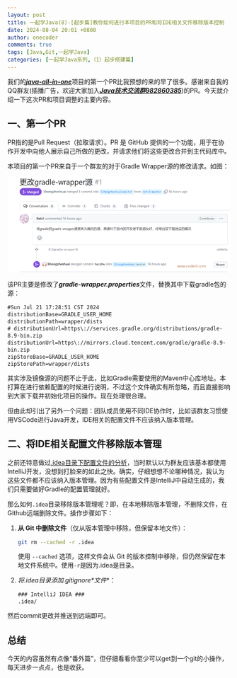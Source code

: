 ```yaml
---
layout: post
title: 一起学Java(8)-[起步篇]教你如何进行本项目的PR和将IDE相关文件移除版本控制
date: 2024-08-04 20:01 +0800
author: onecoder
comments: true
tags: [Java,Git,一起学Java]
categories: [一起学Java系列,（1）起步搭建篇]
---
```

我们的[***java-all-in-one***](https://www.coderli.com/java-go-1-new-gradle-project/)项目的第一个PR比我预想的来的早了很多。感谢来自我的QQ群友(插播广告，欢迎大家加入[***Java技术交流群982860385***](https://qm.qq.com/q/Mrj1HGLl2E))的PR。今天就介绍一下这次PR和项目调整的主要内容。

<!--more-->

## 一、第一个PR

PR指的是Pull Request（拉取请求）。PR 是 GitHub 提供的一个功能，用于在协作开发中向他人展示自己所做的更改，并请求他们将这些更改合并到主代码库中。

本项目的第一个PR来自于一个群友的对于Gradle Wrapper源的修改请求。如图：

![gradle wrapper](/images/post/java-go-8/firstpr_2024-08-04_14-48-41.png)

该PR主要是修改了***gradle-wrapper.properties***文件，替换其中下载gradle包的源：

```properties
#Sun Jul 21 17:28:51 CST 2024
distributionBase=GRADLE_USER_HOME
distributionPath=wrapper/dists
# distributionUrl=https\://services.gradle.org/distributions/gradle-8.9-bin.zip
distributionUrl=https\://mirrors.cloud.tencent.com/gradle/gradle-8.9-bin.zip
zipStoreBase=GRADLE_USER_HOME
zipStorePath=wrapper/dists
```

其实涉及镜像源的问题不止于此，比如Gradle需要使用的Maven中心库地址。本打算在进行依赖配置的时候进行说明，不过这个文件确实有所忽略，而且直接影响到大家下载并初始化项目的操作。现在处理很合理。

但由此却引出了另外一个问题：团队成员使用不同IDE协作时，比如该群友习惯使用VSCode进行Java开发，IDE相关的配置文件不应该纳入版本管理。

## 二、将IDE相关配置文件移除版本管理

之前还特意做过[.idea目录下配置文件的分析](https://www.coderli.com/java-go-6-project-config-files-intro-git-idea/)，当时默认以为群友应该基本都使用IntelliJ开发，没想到打脸来的如此之快。确实，仔细想想不论哪种情况，我认为这些文件都不应该纳入版本管理。因为有些配置文件是IntelliJ中自动生成的，我们只需要做好Gradle的配置管理就好。

那么如何`.idea`目录移除版本管理呢？即，在本地移除版本管理，不删除文件，在Github远端删除文件。操作步骤如下：

1. **从 Git 中删除文件**（仅从版本管理中移除，但保留本地文件）：

    ```bash
    git rm --cached -r .idea
    ```

    使用 `--cached` 选项，这样文件会从 Git 的版本控制中移除，但仍然保留在本地文件系统中。使用`-r`是因为.idea是目录。

2. **将*.idea*目录添加*.gitignore*文件**：

    ```properties
    ### IntelliJ IDEA ###
    .idea/
    ```

然后commit更改并推送到远端即可。

## 总结

今天的内容虽然有点像“番外篇”，但仔细看看你至少可以get到一个git的小操作，每天进步一点点，也是收获。
